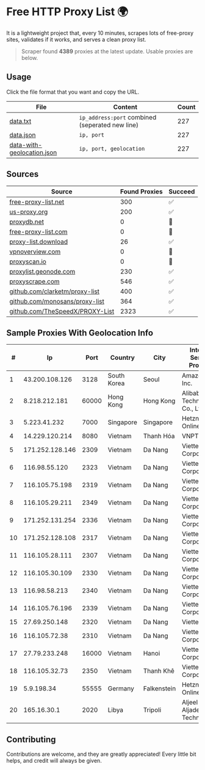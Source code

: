 
# Free HTTP Proxy List 🌍

It is a lightweight project that, every 10 minutes, scrapes lots of free-proxy sites, validates if it works, and serves a clean proxy list.


> Scraper found **4389** proxies at the latest update. Usable proxies are below.

## Usage

Click the file format that you want and copy the URL.


|File|Content|Count|
|----|-------|-----|
|[data.txt](https://raw.githubusercontent.com/themiralay/Proxy-List-World/master/data.txt)|`ip_address:port` combined (seperated new line)|227|
|[data.json](https://raw.githubusercontent.com/themiralay/Proxy-List-World/master/data.json)|`ip, port`|227|
|[data-with-geolocation.json](https://raw.githubusercontent.com/themiralay/Proxy-List-World/master/data-with-geolocation.json)|`ip, port, geolocation`|227|

## Sources

|Source|Found Proxies|Succeed|
|------|-------------|-------|
|[free-proxy-list.net](https://free-proxy-list.net)|300|✅|
|[us-proxy.org](https://www.us-proxy.org)|200|✅|
|[proxydb.net](http://proxydb.net)|0|🚫|
|[free-proxy-list.com](https://free-proxy-list.com/?page=&port=&type%5B%5D=http&type%5B%5D=https&up_time=0&search=Search)|0|🚫|
|[proxy-list.download](https://www.proxy-list.download/HTTP)|26|✅|
|[vpnoverview.com](https://vpnoverview.com/privacy/anonymous-browsing/free-proxy-servers)|0|🚫|
|[proxyscan.io](https://www.proxyscan.io)|0|🚫|
|[proxylist.geonode.com](https://proxylist.geonode.com/api/proxy-list?limit=300&page=1&sort_by=lastChecked&sort_type=desc&protocols=http,https)|230|✅|
|[proxyscrape.com](https://api.proxyscrape.com/v2/?request=displayproxies&protocol=http&timeout=10000&country=all&ssl=all&anonymity=all)|546|✅|
|[github.com/clarketm/proxy-list](https://raw.githubusercontent.com/clarketm/proxy-list/master/proxy-list-raw.txt)|400|✅|
|[github.com/monosans/proxy-list](https://raw.githubusercontent.com/monosans/proxy-list/main/proxies/http.txt)|364|✅|
|[github.com/TheSpeedX/PROXY-List](https://raw.githubusercontent.com/TheSpeedX/PROXY-List/master/http.txt)|2323|✅|


## Sample Proxies With Geolocation Info

|#|Ip|Port|Country|City|Internet Service Provider|
|-|--|----|-------|----|-------------------------|
|1|43.200.108.126|3128|South Korea|Seoul|Amazon.com, Inc.|
|2|8.218.212.181|60000|Hong Kong|Hong Kong|Alibaba (US) Technology Co., Ltd.|
|3|5.223.41.232|7000|Singapore|Singapore|Hetzner Online GmbH|
|4|14.229.120.214|8080|Vietnam|Thanh Hóa|VNPT|
|5|171.252.128.146|2309|Vietnam|Da Nang|Viettel Corporation|
|6|116.98.55.120|2323|Vietnam|Da Nang|Viettel Corporation|
|7|116.105.75.198|2319|Vietnam|Da Nang|Viettel Corporation|
|8|116.105.29.211|2349|Vietnam|Da Nang|Viettel Corporation|
|9|171.252.131.254|2336|Vietnam|Da Nang|Viettel Corporation|
|10|171.252.128.108|2317|Vietnam|Da Nang|Viettel Corporation|
|11|116.105.28.111|2307|Vietnam|Da Nang|Viettel Corporation|
|12|116.105.30.109|2330|Vietnam|Da Nang|Viettel Corporation|
|13|116.98.58.213|2340|Vietnam|Da Nang|Viettel Corporation|
|14|116.105.76.196|2339|Vietnam|Da Nang|Viettel Corporation|
|15|27.69.250.148|2320|Vietnam|Da Nang|Viettel Group|
|16|116.105.72.38|2310|Vietnam|Da Nang|Viettel Corporation|
|17|27.79.233.248|16000|Vietnam|Hanoi|Viettel Corporation|
|18|116.105.32.73|2350|Vietnam|Thanh Khê|Viettel Corporation|
|19|5.9.198.34|55555|Germany|Falkenstein|Hetzner Online GmbH|
|20|165.16.30.1|2020|Libya|Tripoli|Aljeel Aljadeed For Technology|



## Contributing

Contributions are welcome, and they are greatly appreciated! Every
little bit helps, and credit will always be given.

